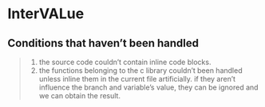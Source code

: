 # InterVALue





## Conditions that haven’t been handled

> 1. the source code couldn’t contain inline code blocks.
> 2. the functions belonging to the c library couldn’t been handled unless inline them in the current file artificially.
     if they aren’t influence the branch and variable’s value, they can be ignored and we can obtain the result.
